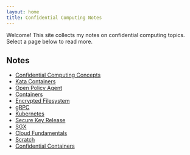 ```yaml
---
layout: home
title: Confidential Computing Notes
---
```


Welcome! This site collects my notes on confidential computing topics.
Select a page below to read more.

## Notes

<ul class="notes-list">
  <li><a href="Confidential_Computing_Concepts/">Confidential Computing Concepts</a></li>
  <li><a href="Kata_Containers/">Kata Containers</a></li>
  <li><a href="Policy_Generation/">Open Policy Agent</a></li>
  <li><a href="containers/">Containers</a></li>
  <li><a href="encrypted_filesystem/">Encrypted Filesystem</a></li>
  <li><a href="grpc/">gRPC</a></li>
  <li><a href="kubernetes/">Kubernetes</a></li>
  <li><a href="secure_key_release/">Secure Key Release</a></li>
  <li><a href="sgx/">SGX</a></li>
  <li><a href="cloud_fundamentals/">Cloud Fundamentals</a></li>
  <li><a href="Scratch/">Scratch</a></li>
  <li><a href="confidential_containers/">Confidential Containers</a></li>
</ul>

